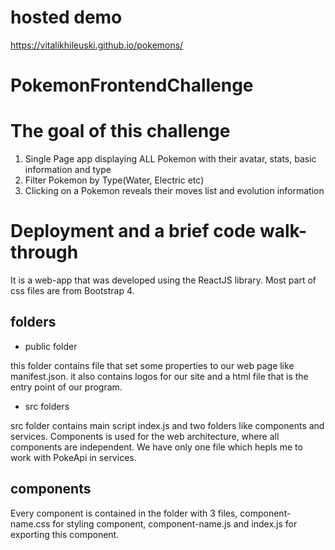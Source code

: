 
# hosted demo
  https://vitalikhileuski.github.io/pokemons/

# PokemonFrontendChallenge


# The goal of this challenge
1) Single Page app displaying ALL Pokemon with their avatar, stats, basic information and type
2) Filter Pokemon by Type(Water, Electric etc)
3) Clicking on a Pokemon reveals their moves list and evolution information

# Deployment and a brief code walk-through

It is a web-app that was developed using the ReactJS library. Most part of css files are from Bootstrap 4.
## folders
- public folder  

this folder contains file that set some properties to our web page like manifest.json.
it also contains logos for our site and a html file that is the entry point of our program.  

- src folders  

src folder contains main script index.js and two folders like components and services. Components is used for the web architecture, where all components are independent. We have only one file which hepls me to work with PokeApi in services.

## components 
Every component is contained in the folder with 3 files, component-name.css for styling component, component-name.js and index.js for exporting this component.
